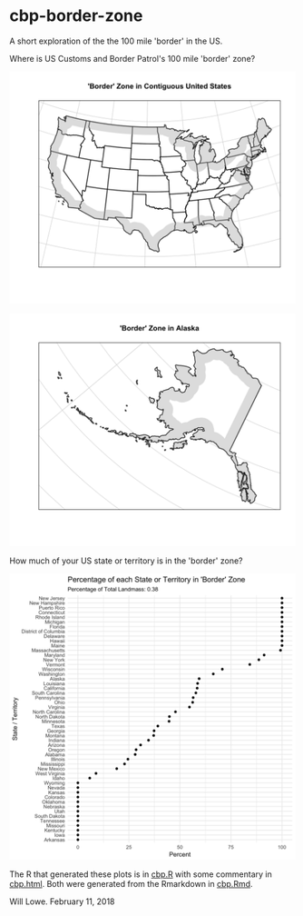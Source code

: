 # cbp-border-zone

A short exploration of the the 100 mile 'border' in the US.

Where is US Customs and Border Patrol's 100 mile 'border' zone?

![](pics/border-zone-contiguous-us.png)

![](pics/border-zone-alaska.png)

How much of your US state or territory is in the 'border' zone?

![](pics/border-zone-proportions-by-state.png)

The R that generated these plots is in [cbp.R](cbp.R) with some commentary 
in [cbp.html](cbp.html).  Both were generated from the Rmarkdown in 
[cbp.Rmd](cbp.Rmd).

Will Lowe. February 11, 2018

